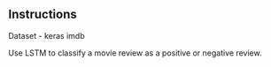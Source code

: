 Instructions
---------------------------------

Dataset - keras imdb

Use LSTM to classify a movie review as a positive or negative review.
